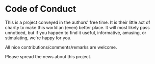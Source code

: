 Code of Conduct
===============

This is a project conveyed in the authors' free time. It is their little
act of charity to make this world an (even) better place.
It will most likely pass unnoticed, but if you happen to find it useful,
informative, amusing, or stimulating, we're happy for you.

All nice contributions/comments/remarks are welcome.

Please spread the news about this project.
